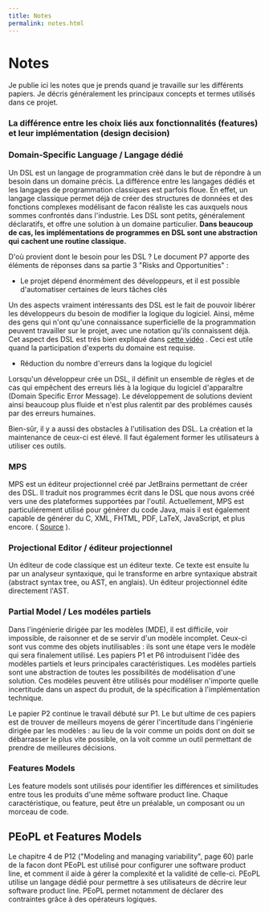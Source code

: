```yaml
---
title: Notes
permalink: notes.html
---
```


# Notes

Je publie ici les notes que je prends quand je travaille sur les différents papiers. Je décris généralement les principaux concepts et termes utilisés dans ce projet.

### La différence entre les choix liés aux fonctionnalités (features) et leur implémentation (design decision)

### Domain-Specific Language / Langage dédié

Un DSL est un langage de programmation créé dans le but de répondre à un besoin dans un domaine précis. La différence entre les langages dédiés et les langages de programmation classiques est parfois floue. En effet, un langage classique permet déjà de créer des structures de données et des fonctions complexes modélisant de facon réaliste les cas auxquels nous sommes confrontés dans l'industrie. Les DSL sont petits, généralement déclaratifs, et offre une solution à un domaine particulier. **Dans beaucoup de cas, les implémentations de programmes en DSL sont une abstraction qui cachent une routine classique.**

D'où provient dont le besoin pour les DSL ? Le document P7 apporte des éléments de réponses dans sa partie 3 "Risks and Opportunities" :

- Le projet dépend énormément des développeurs, et il est possible d'automatiser certaines de leurs tâches clés

Un des aspects vraiment intéressants des DSL est le fait de pouvoir libérer les développeurs du besoin de modifier la logique du logiciel.
Ainsi, même des gens qui n'ont qu'une connaissance superficielle de la programmation peuvent travailler sur le projet, avec une notation qu'ils connaissent déjà. Cet aspect des DSL est trés bien expliqué dans [cette vidéo](https://youtu.be/pVIywLXDuRo?t=1m12s) . Ceci est utile quand la participation d'experts du domaine est requise.

- Réduction du nombre d'erreurs dans la logique du logiciel

Lorsqu'un développeur crée un DSL, il définit un ensemble de règles et de cas qui empêchent des erreurs liés à la logique du logiciel d'apparaître (Domain Specific Error Message). Le développement de solutions devient ainsi beaucoup plus fluide et n'est plus ralentit par des problémes causés par des erreurs humaines.

Bien-sûr, il y a aussi des obstacles à l'utilisation des DSL. La création et la maintenance de ceux-ci est élevé. Il faut également former les utilisateurs à utiliser ces outils.

### MPS

MPS est un éditeur projectionnel créé par JetBrains permettant de créer des DSL. Il traduit nos programmes écrit dans le DSL que nous avons créé vers une des plateformes supportées par l'outil. Actuellement, MPS est particuliérement utilisé pour générer du code Java, mais il est également capable de générer du  C, XML, FHTML, PDF, LaTeX, JavaScript, et plus encore. ( [Source](https://www.jetbrains.com/mps/concepts/) ).

### Projectional Editor / éditeur projectionnel

Un éditeur de code classique est un éditeur texte. Ce texte est ensuite lu par un analyseur syntaxique, qui le transforme en arbre syntaxique abstrait (abstract syntax tree, ou AST, en anglais). Un éditeur projectionnel édite directement l'AST.

### Partial Model / Les modéles partiels

Dans l'ingénierie dirigée par les modèles (MDE), il est difficile, voir impossible, de raisonner et de se servir d'un modèle incomplet. Ceux-ci sont vus comme des objets inutilisables : ils sont une étape vers le modèle qui sera finalement utilisé. Les papiers P1 et P6 introduisent l'idée des modèles partiels et leurs principales caractéristiques. Les modèles partiels sont une abstraction de toutes les possibilités de modélisation d'une solution. Ces modèles peuvent être utilisés pour modéliser n'importe quelle incertitude dans un aspect du produit, de la spécification à l'implémentation technique.

Le papier P2 continue le travail débuté sur P1. Le but ultime de ces papiers est de trouver de meilleurs moyens de gérer l'incertitude dans l'ingénierie dirigée par les modèles : au lieu de la voir comme un poids dont on doit se débarrasser le plus vite possible, on la voit comme un outil permettant de prendre de meilleures décisions.

### Features Models

Les feature models sont utilisés pour identifier les différences et similitudes entre tous les produits d'une même software product line. Chaque caractéristique, ou feature, peut être un préalable, un composant ou un morceau de code.

## PEoPL et Features Models

Le chapitre 4 de P12 ("Modeling and managing variability", page 60) parle de la facon dont PEoPL est utilisé pour configurer une software product line, et comment il aide à gérer la complexité et la validité de celle-ci. PEoPL utilise un langage dédié pour permettre à ses utilisateurs de décrire leur software product line. PEoPL permet notamment de déclarer des contraintes grâce à des opérateurs logiques.
